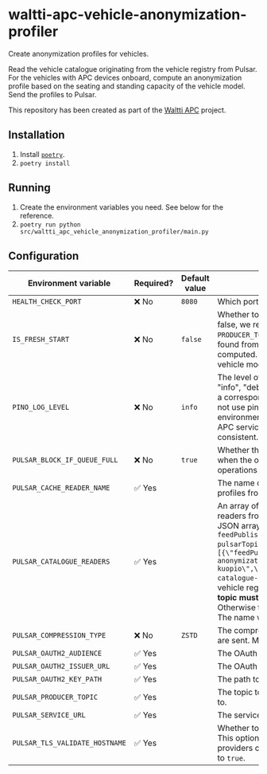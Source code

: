 # waltti-apc-vehicle-anonymization-profiler

Create anonymization profiles for vehicles.

Read the vehicle catalogue originating from the vehicle registry from Pulsar.
For the vehicles with APC devices onboard, compute an anonymization profile based on the seating and standing capacity of the vehicle model.
Send the profiles to Pulsar.

This repository has been created as part of the [Waltti APC](https://github.com/tvv-lippu-ja-maksujarjestelma-oy/waltti-apc) project.

## Installation

1. Install [`poetry`](https://python-poetry.org/).
1. `poetry install`

## Running

1. Create the environment variables you need.
   See below for the reference.
1. `poetry run python src/waltti_apc_vehicle_anonymization_profiler/main.py`

## Configuration

| Environment variable           | Required? | Default value | Description                                                                                                                                                                                                                                                                                                                                                                                                                                                                                                                                                                                                                                                                                                             |
| ------------------------------ | --------- | ------------- | ----------------------------------------------------------------------------------------------------------------------------------------------------------------------------------------------------------------------------------------------------------------------------------------------------------------------------------------------------------------------------------------------------------------------------------------------------------------------------------------------------------------------------------------------------------------------------------------------------------------------------------------------------------------------------------------------------------------------- |
| `HEALTH_CHECK_PORT`            | ❌ No     | `8080`        | Which port to use to respond to health checks.                                                                                                                                                                                                                                                                                                                                                                                                                                                                                                                                                                                                                                                                          |
| `IS_FRESH_START`               | ❌ No     | `false`       | Whether to start calculating all profiles from scratch. If false, we read already generated profiles from `PRODUCER_TOPIC` before figuring out which vehicle models found from `PULSAR_CATALOGUE_READER_TOPIC` need profiles computed. If true, we compute a profile for every relevant vehicle model.                                                                                                                                                                                                                                                                                                                                                                                                                  |
| `PINO_LOG_LEVEL`               | ❌ No     | `info`        | The level of logging to use. One of "fatal", "error", "warn", "info", "debug", "trace" or "silent". Each level is mapped to a corresponding [Python logging level](https://docs.python.org/3/library/logging.html#logging-levels). Even though we do not use pino in a Python project, we use the same environment variable name and levels as the other Waltti-APC services so the deployment configuration looks consistent.                                                                                                                                                                                                                                                                                          |
| `PULSAR_BLOCK_IF_QUEUE_FULL`   | ❌ No     | `true`        | Whether the send operations of the producer should block when the outgoing message queue is full. If false, send operations will immediately fail when the queue is full.                                                                                                                                                                                                                                                                                                                                                                                                                                                                                                                                               |
| `PULSAR_CACHE_READER_NAME`     | ✅ Yes    |               | The name of the reader for reading already computed profiles from `PULSAR_PRODUCER_TOPIC`.                                                                                                                                                                                                                                                                                                                                                                                                                                                                                                                                                                                                                              |
| `PULSAR_CATALOGUE_READERS`     | ✅ Yes    |               | An array of objects to generate Pulsar vehicle catalogue readers from. The list is given in the form of a stringified JSON array of objects in the shape `[{"feedPublisherId": feedPublisherId, "name": pulsarReaderName, "topic": pulsarTopic}, ...]`. An example could be `[{\"feedPublisherId\":\"fi:kuopio\",\"name\":\"vehicle-anonymization-profiler-catalogue-reader-fi-kuopio\",\"topic\":\"persistent://apc/source/vehicle-catalogue-fi-kuopio\"}, ...]`. The topics contain the vehicle registry snapshots. As we are using a Reader, **the topic must have some retention configured, e.g. a week**. Otherwise the messages might be deleted before reading. The name will be the name of the Pulsar reader. |
| `PULSAR_COMPRESSION_TYPE`      | ❌ No     | `ZSTD`        | The compression type to use in the topic where messages are sent. Must be one of `Zlib`, `LZ4`, `ZSTD` or `SNAPPY`.                                                                                                                                                                                                                                                                                                                                                                                                                                                                                                                                                                                                     |
| `PULSAR_OAUTH2_AUDIENCE`       | ✅ Yes    |               | The OAuth 2.0 audience.                                                                                                                                                                                                                                                                                                                                                                                                                                                                                                                                                                                                                                                                                                 |
| `PULSAR_OAUTH2_ISSUER_URL`     | ✅ Yes    |               | The OAuth 2.0 issuer URL.                                                                                                                                                                                                                                                                                                                                                                                                                                                                                                                                                                                                                                                                                               |
| `PULSAR_OAUTH2_KEY_PATH`       | ✅ Yes    |               | The path to the OAuth 2.0 private key JSON file.                                                                                                                                                                                                                                                                                                                                                                                                                                                                                                                                                                                                                                                                        |
| `PULSAR_PRODUCER_TOPIC`        | ✅ Yes    |               | The topic to send vehicle anonymization profile messages to.                                                                                                                                                                                                                                                                                                                                                                                                                                                                                                                                                                                                                                                            |
| `PULSAR_SERVICE_URL`           | ✅ Yes    |               | The service URL.                                                                                                                                                                                                                                                                                                                                                                                                                                                                                                                                                                                                                                                                                                        |
| `PULSAR_TLS_VALIDATE_HOSTNAME` | ✅ Yes    |               | Whether to validate the hostname on its TLS certificate. This option exists because some Apache Pulsar hosting providers cannot handle Apache Pulsar clients setting this to `true`.                                                                                                                                                                                                                                                                                                                                                                                                                                                                                                                                    |
